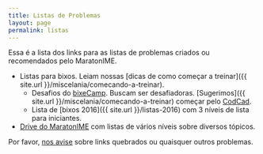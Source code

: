 ```yaml
---
title: Listas de Problemas
layout: page
permalink: listas
---
```


Essa é a lista dos links para as listas de problemas criados ou recomendados pelo MaratonIME. 

- Listas para bixos. Leiam nossas [dicas de como começar a treinar]({{ site.url }}/miscelania/comecando-a-treinar).
    - Desafios do [bixeCamp](https://drive.google.com/open?id=0B9vujme7fZwpVjZ3SkVuYXllcmc). Buscam ser desafiadoras. [Sugerimos]({{ site.url }}/miscelania/comecando-a-treinar) começar pelo [CodCad](http://www.codcad.com).
    - Lista de [bixos 2016]({{ site.url }}/listas-2016) com 3 níveis de lista para iniciantes.
- [Drive do MaratonIME](https://drive.google.com/drive/folders/0B9vujme7fZwpT3BVSFR5ZUVVcUU?usp=sharing) com listas de vários níveis sobre diversos tópicos.

Por favor, [nos avise](http://facebook.com/maratonime) sobre links quebrados ou quaisquer outros problemas.

